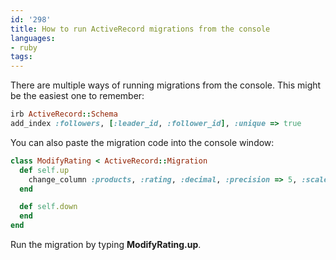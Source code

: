 ```yaml
---
id: '298'
title: How to run ActiveRecord migrations from the console
languages:
- ruby
tags:
---
```

There are multiple ways of running migrations from the console. This might be the easiest one to remember:


```ruby
irb ActiveRecord::Schema
add_index :followers, [:leader_id, :follower_id], :unique => true
```
    

You can also paste the migration code into the console window:


```ruby
class ModifyRating < ActiveRecord::Migration
  def self.up
    change_column :products, :rating, :decimal, :precision => 5, :scale => 3
  end

  def self.down
  end
end
```
    

Run the migration by typing **ModifyRating.up**.

